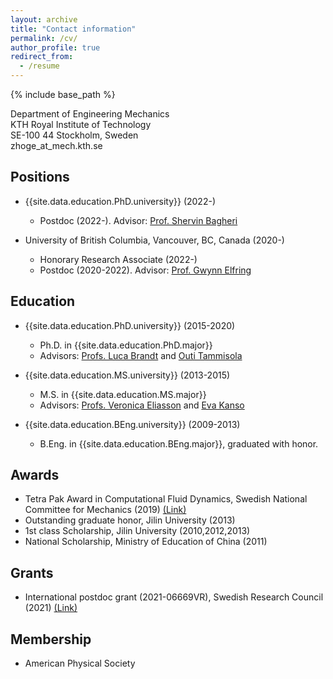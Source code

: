 ```yaml
---
layout: archive
title: "Contact information"
permalink: /cv/
author_profile: true
redirect_from:
  - /resume
---
```


{% include base_path %}

Department of Engineering Mechanics <br />
KTH Royal Institute of Technology <br />
SE-100 44 Stockholm, Sweden <br />
zhoge_at_mech.kth.se

## Positions

* {{site.data.education.PhD.university}} (2022-)
  * Postdoc (2022-). Advisor: [Prof. Shervin Bagheri](https://www.bagherigroup.com/)

* University of British Columbia, Vancouver, BC, Canada (2020-)
  * Honorary Research Associate (2022-)  
  * Postdoc (2020-2022). Advisor: [Prof. Gwynn Elfring](https://soft.mech.ubc.ca/)


## Education

* {{site.data.education.PhD.university}} (2015-2020)
  * Ph.D. in {{site.data.education.PhD.major}}
  * Advisors: [Profs. Luca Brandt](https://www.mech.kth.se/~luca/) and [Outi Tammisola](https://www.mech.kth.se/mech/info_staff.xhtml?ID=219)

* {{site.data.education.MS.university}} (2013-2015)
  * M.S. in {{site.data.education.MS.major}}
  * Advisors: [Profs. Veronica Eliasson](http://eliasson.mines.edu/) and [Eva Kanso](https://sites.usc.edu/kansolab/)

* {{site.data.education.BEng.university}} (2009-2013)
    * B.Eng. in {{site.data.education.BEng.major}}, graduated with honor.


## Awards

* Tetra Pak Award in Computational Fluid Dynamics, Swedish National Committee for Mechanics (2019) [(Link)](https://nkmek.wordpress.com/doktorandpriser/)
* Outstanding graduate honor, Jilin University (2013)
* 1st class Scholarship, Jilin University (2010,2012,2013)
* National Scholarship, Ministry of Education of China (2011)


## Grants

* International postdoc grant (2021-06669VR), Swedish Research Council (2021) [(Link)](https://www.vr.se/english/swecris.html#/project/2021-06669_VR)

## Membership

* American Physical Society
